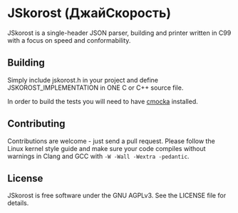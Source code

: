 # JSkorost (ДжайСкорость)

JSkorost is a single-header JSON parser, building and printer written in C99
with a focus on speed and conformability.

## Building

Simply include jskorost.h in your project and define JSKOROST_IMPLEMENTATION in
ONE C or C++ source file.

In order to build the tests you will need to have [cmocka](https://cmocka.org/)
installed.

## Contributing

Contributions are welcome - just send a pull request. Please follow the Linux
kernel style guide and make sure your code compiles without warnings in Clang
and GCC with `-W -Wall -Wextra -pedantic`.

## License

JSkorost is free software under the GNU AGPLv3. See the LICENSE file for
details.
